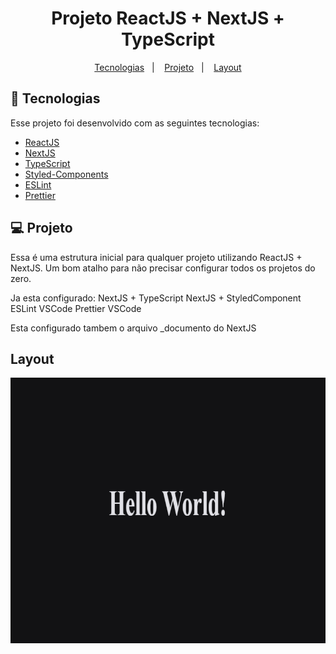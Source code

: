 <p align="center">
    <h1 align="center">
        Projeto ReactJS + NextJS + TypeScript
    </h1>
</p>


<p align="center">
  <a href="#tecnologias">Tecnologias</a>&nbsp;&nbsp;&nbsp;|&nbsp;&nbsp;&nbsp;
  <a href="#projeto">Projeto</a>&nbsp;&nbsp;&nbsp;|&nbsp;&nbsp;&nbsp;
  <a href="#layout">Layout</a>
</p>

## 🚀 Tecnologias

Esse projeto foi desenvolvido com as seguintes tecnologias:
- [ReactJS](https://reactjs.org)
- [NextJS](https://nextjs.org)
- [TypeScript](https://www.typescriptlang.org)
- [Styled-Components](https://styled-components.com)
- [ESLint](https://eslint.org)
- [Prettier](https://prettier.io)

## 💻 Projeto

Essa é uma estrutura inicial para qualquer projeto utilizando ReactJS + NextJS.
Um bom atalho para não precisar configurar todos os projetos do zero.

Ja esta configurado:
    NextJS + TypeScript
    NextJS + StyledComponent
    ESLint VSCode
    Prettier VSCode

Esta configurado tambem o arquivo _documento do NextJS

## Layout

<div align="center" >
    <img src="./src/assets/gitAssets/layout-git.png" alt="demo-web" height="425">
</div>
